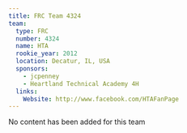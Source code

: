 ```yaml
---
title: FRC Team 4324
team:
  type: FRC
  number: 4324
  name: HTA
  rookie_year: 2012
  location: Decatur, IL, USA
  sponsors:
    - jcpenney
    - Heartland Technical Academy 4H
  links:
    Website: http://www.facebook.com/HTAFanPage
---
```

No content has been added for this team